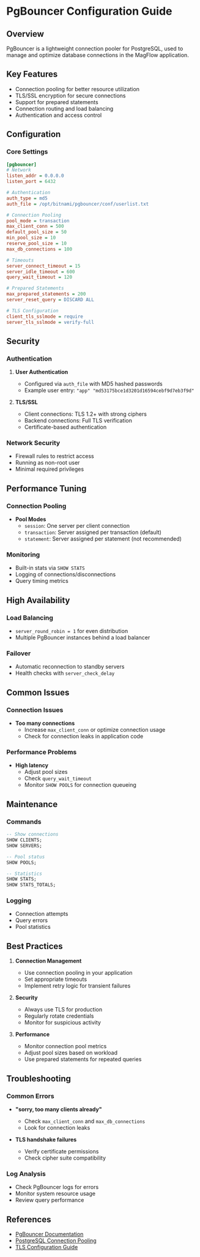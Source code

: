 # PgBouncer Configuration Guide

## Overview
PgBouncer is a lightweight connection pooler for PostgreSQL, used to manage and optimize database connections in the MagFlow application.

## Key Features
- Connection pooling for better resource utilization
- TLS/SSL encryption for secure connections
- Support for prepared statements
- Connection routing and load balancing
- Authentication and access control

## Configuration

### Core Settings
```ini
[pgbouncer]
# Network
listen_addr = 0.0.0.0
listen_port = 6432

# Authentication
auth_type = md5
auth_file = /opt/bitnami/pgbouncer/conf/userlist.txt

# Connection Pooling
pool_mode = transaction
max_client_conn = 500
default_pool_size = 50
min_pool_size = 10
reserve_pool_size = 10
max_db_connections = 100

# Timeouts
server_connect_timeout = 15
server_idle_timeout = 600
query_wait_timeout = 120

# Prepared Statements
max_prepared_statements = 200
server_reset_query = DISCARD ALL

# TLS Configuration
client_tls_sslmode = require
server_tls_sslmode = verify-full
```

## Security

### Authentication
1. **User Authentication**
   - Configured via `auth_file` with MD5 hashed passwords
   - Example user entry: `"app" "md53175bce1d3201d16594cebf9d7eb3f9d"`

2. **TLS/SSL**
   - Client connections: TLS 1.2+ with strong ciphers
   - Backend connections: Full TLS verification
   - Certificate-based authentication

### Network Security
- Firewall rules to restrict access
- Running as non-root user
- Minimal required privileges

## Performance Tuning

### Connection Pooling
- **Pool Modes**
  - `session`: One server per client connection
  - `transaction`: Server assigned per transaction (default)
  - `statement`: Server assigned per statement (not recommended)

### Monitoring
- Built-in stats via `SHOW STATS`
- Logging of connections/disconnections
- Query timing metrics

## High Availability

### Load Balancing
- `server_round_robin = 1` for even distribution
- Multiple PgBouncer instances behind a load balancer

### Failover
- Automatic reconnection to standby servers
- Health checks with `server_check_delay`

## Common Issues

### Connection Issues
- **Too many connections**
  - Increase `max_client_conn` or optimize connection usage
  - Check for connection leaks in application code

### Performance Problems
- **High latency**
  - Adjust pool sizes
  - Check `query_wait_timeout`
  - Monitor `SHOW POOLS` for connection queueing

## Maintenance

### Commands
```sql
-- Show connections
SHOW CLIENTS;
SHOW SERVERS;

-- Pool status
SHOW POOLS;

-- Statistics
SHOW STATS;
SHOW STATS_TOTALS;
```

### Logging
- Connection attempts
- Query errors
- Pool statistics

## Best Practices

1. **Connection Management**
   - Use connection pooling in your application
   - Set appropriate timeouts
   - Implement retry logic for transient failures

2. **Security**
   - Always use TLS for production
   - Regularly rotate credentials
   - Monitor for suspicious activity

3. **Performance**
   - Monitor connection pool metrics
   - Adjust pool sizes based on workload
   - Use prepared statements for repeated queries

## Troubleshooting

### Common Errors
- **"sorry, too many clients already"**
  - Check `max_client_conn` and `max_db_connections`
  - Look for connection leaks

- **TLS handshake failures**
  - Verify certificate permissions
  - Check cipher suite compatibility

### Log Analysis
- Check PgBouncer logs for errors
- Monitor system resource usage
- Review query performance

## References
- [PgBouncer Documentation](https://www.pgbouncer.org/)
- [PostgreSQL Connection Pooling](https://www.postgresql.org/docs/current/pgbouncer.html)
- [TLS Configuration Guide](https://www.postgresql.org/docs/current/libpq-ssl.html)
